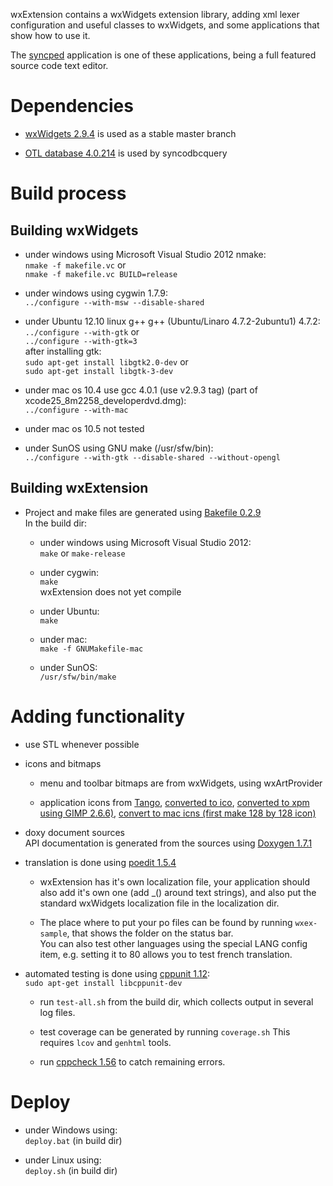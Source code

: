 wxExtension contains a wxWidgets extension library, adding xml lexer 
configuration and useful classes to wxWidgets, 
and some applications that show how to use it.

The [syncped](http://antonvw.github.com/syncped) application is 
one of these applications, being a full featured source code text editor. 

# Dependencies

- [wxWidgets 2.9.4](http://www.wxwidgets.org/) is used as a stable master branch  
  
- [OTL database 4.0.214](http://otl.sourceforge.net/) is used by syncodbcquery  
  

# Build process

## Building wxWidgets

- under windows using Microsoft Visual Studio 2012 nmake:    
    `nmake -f makefile.vc` or   
    `nmake -f makefile.vc BUILD=release`
    
- under windows using cygwin 1.7.9:   
    `../configure --with-msw --disable-shared`  
    
- under Ubuntu 12.10 linux g++ g++ (Ubuntu/Linaro 4.7.2-2ubuntu1) 4.7.2:   
    `../configure --with-gtk`  or   
    `../configure --with-gtk=3`   
    after installing gtk:   
    `sudo apt-get install libgtk2.0-dev`   or   
    `sudo apt-get install libgtk-3-dev`
- under mac os 10.4 use gcc 4.0.1 (use v2.9.3 tag) (part of xcode25_8m2258_developerdvd.dmg):   
    `../configure --with-mac`

- under mac os 10.5 not tested
    
- under SunOS using GNU make (/usr/sfw/bin):  
    `../configure --with-gtk --disable-shared --without-opengl`  
  
## Building wxExtension      
      
- Project and make files are generated using [Bakefile 0.2.9](http://www.bakefile.org/)  
  In the build dir:
  
  - under windows using Microsoft Visual Studio 2012:   
    `make` or `make-release`
    
  - under cygwin:   
    `make`  
    wxExtension does not yet compile
    
  - under Ubuntu:  
    `make`
    
  - under mac:  
    `make -f GNUMakefile-mac`
    
  - under SunOS:  
    `/usr/sfw/bin/make`
  
# Adding functionality

- use STL whenever possible 

- icons and bitmaps
  - menu and toolbar bitmaps are from wxWidgets, using wxArtProvider

  - application icons from [Tango](http://tango.freedesktop.org/Tango_Desktop_Project),
  [converted to ico](http://www.convertico.com/), 
  [converted to xpm using GIMP 2.6.6)](http://www.gimp.org/), 
  [convert to mac icns (first make 128 by 128 icon)](http://iconverticons.com/)

- doxy document sources  
  API documentation is generated from the sources 
  using [Doxygen 1.7.1](http://www.stack.nl/~dimitri/doxygen/)

- translation is done using [poedit 1.5.4](http://www.poedit.net/)    
  - wxExtension has it's own localization file, your application should
    also add it's own one (add _() around text strings), 
    and also put the standard wxWidgets localization file
    in the localization dir.  

  - The place where to put your po files can be found by running `wxex-sample`,
    that shows the folder on the status bar.   
    You can also test other languages using the special LANG config item,
    e.g. setting it to 80 allows you to test french translation.

- automated testing is done using [cppunit 1.12](http://sourceforge.net/projects/cppunit):   
    `sudo apt-get install libcppunit-dev`  
  - run `test-all.sh` from the build dir, which collects output in several log files. 

  - test coverage can be generated by running `coverage.sh`
    This requires `lcov` and `genhtml` tools.
    
  - run [cppcheck 1.56](http://cppcheck.sourceforge.net/) to catch remaining errors.

# Deploy

- under Windows using:    
    `deploy.bat` (in build dir)

- under Linux using:    
    `deploy.sh` (in build dir)

